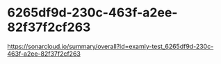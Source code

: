 # 6265df9d-230c-463f-a2ee-82f37f2cf263
https://sonarcloud.io/summary/overall?id=examly-test_6265df9d-230c-463f-a2ee-82f37f2cf263
